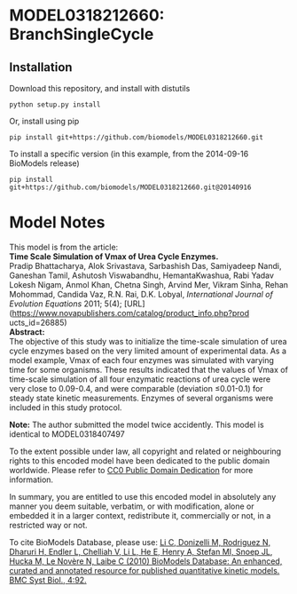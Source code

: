 # MODEL0318212660: BranchSingleCycle

## Installation

Download this repository, and install with distutils

`python setup.py install`

Or, install using pip

`pip install git+https://github.com/biomodels/MODEL0318212660.git`

To install a specific version (in this example, from the 2014-09-16 BioModels release)

`pip install git+https://github.com/biomodels/MODEL0318212660.git@20140916`


# Model Notes


This model is from the article:  
**Time Scale Simulation of Vmax of Urea Cycle Enzymes.**   
Pradip Bhattacharya, Alok Srivastava, Sarbashish Das, Samiyadeep Nandi,
Ganeshan Tamil, Ashutosh Viswabandhu, HemantaKwashua, Rabi Yadav Lokesh Nigam,
Anmol Khan, Chetna Singh, Arvind Mer, Vikram Sinha, Rehan Mohommad, Candida
Vaz, R.N. Rai, D.K. Lobyal, _International Journal of Evolution Equations_
2011; 5(4); [URL](https://www.novapublishers.com/catalog/product_info.php?prod
ucts_id=26885)  
**Abstract:**   
The objective of this study was to initialize the time-scale simulation of
urea cycle enzymes based on the very limited amount of experimental data. As a
model example, Vmax of each four enzymes was simulated with varying time for
some organisms. These results indicated that the values of Vmax of time-scale
simulation of all four enzymatic reactions of urea cycle were very close to
0.09-0.4, and were comparable (deviation ≤0.01-0.1) for steady state kinetic
measurements. Enzymes of several organisms were included in this study
protocol.

**Note:** The author submitted the model twice accidently. This model is identical to MODEL0318407497 

To the extent possible under law, all copyright and related or neighbouring
rights to this encoded model have been dedicated to the public domain
worldwide. Please refer to [CC0 Public Domain
Dedication](http://creativecommons.org/publicdomain/zero/1.0/) for more
information.

In summary, you are entitled to use this encoded model in absolutely any
manner you deem suitable, verbatim, or with modification, alone or embedded it
in a larger context, redistribute it, commercially or not, in a restricted way
or not.

To cite BioModels Database, please use: [Li C, Donizelli M, Rodriguez N,
Dharuri H, Endler L, Chelliah V, Li L, He E, Henry A, Stefan MI, Snoep JL,
Hucka M, Le Novère N, Laibe C (2010) BioModels Database: An enhanced, curated
and annotated resource for published quantitative kinetic models. BMC Syst
Biol., 4:92.](http://www.ncbi.nlm.nih.gov/pubmed/20587024)


